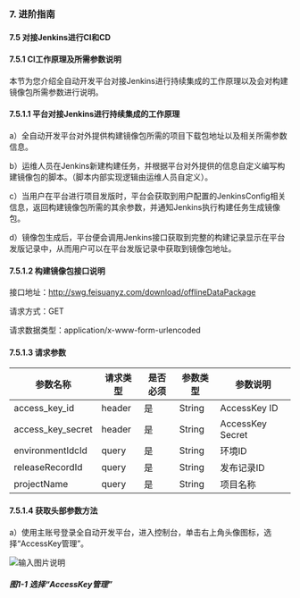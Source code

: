 ### 7. 进阶指南

#### 7.5 对接Jenkins进行CI和CD

#### 7.5.1 CI工作原理及所需参数说明

本节为您介绍全自动开发平台对接Jenkins进行持续集成的工作原理以及会对构建镜像包所需参数进行说明。

#### 7.5.1.1 平台对接Jenkins进行持续集成的工作原理

a）全自动开发平台对外提供构建镜像包所需的项目下载包地址以及相关所需参数信息。

b）运维人员在Jenkins新建构建任务，并根据平台对外提供的信息自定义编写构建镜像包的脚本。（脚本内部实现逻辑由运维人员自定义）。

c）当用户在平台进行项目发版时，平台会获取到用户配置的JenkinsConfig相关信息，返回构建镜像包所需的其余参数，并通知Jenkins执行构建任务生成镜像包。

d）镜像包生成后，平台便会调用Jenkins接口获取到完整的构建记录显示在平台发版记录中，从而用户可以在平台发版记录中获取到镜像包地址。

#### 7.5.1.2 构建镜像包接口说明

接口地址：http://swg.feisuanyz.com/download/offlineDataPackage

请求方式：GET

请求数据类型：application/x-www-form-urlencoded

#### 7.5.1.3 请求参数

|参数名称|请求类型|是否必须|参数类型|参数说明|
|--|--|--|--|--|
|access_key_id|header|是|String|AccessKey ID|
|access_key_secret|header|是|String|AccessKey Secret|
|environmentIdcId|query|是|String|环境ID|
|releaseRecordId|query|是|String|发布记录ID|
|projectName|query|是|String|项目名称|

#### 7.5.1.4 获取头部参数方法

a）使用主账号登录全自动开发平台，进入控制台，单击右上角头像图标，选择“AccessKey管理”。

![输入图片说明](../../../../images/SoFlu%EF%BC%88%E5%90%8E%E7%AB%AF%EF%BC%89%E5%BC%80%E5%8F%91%E5%B9%B3%E5%8F%B0/1.%20%E6%9C%80%E6%96%B0%E7%89%88%E6%9C%AC%20-%20%E6%9B%B4%E6%96%B0%E6%97%A5%E6%9C%9F%20-%202022.10.08/7.%20%E8%BF%9B%E9%98%B6%E6%8C%87%E5%8D%97/5.%20%E5%AF%B9%E6%8E%A5Jenkins%E8%BF%9B%E8%A1%8CCI%E5%92%8CCD/image.png)

##### 图1-1 选择“AccessKey管理”
